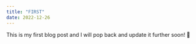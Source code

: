 ```yaml
---
title: "FIRST"
date: 2022-12-26
---
```


This is my first blog post and I will pop back and update it further soon! 🐤
